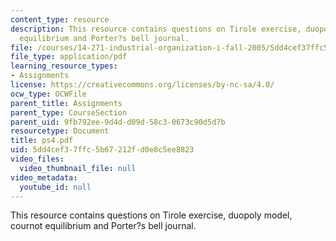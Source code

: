 ```yaml
---
content_type: resource
description: This resource contains questions on Tirole exercise, duopoly model, cournot
  equilibrium and Porter?s bell journal.
file: /courses/14-271-industrial-organization-i-fall-2005/5dd4cef37ffc5b67212fd0e8c5ee8823_ps4.pdf
file_type: application/pdf
learning_resource_types:
- Assignments
license: https://creativecommons.org/licenses/by-nc-sa/4.0/
ocw_type: OCWFile
parent_title: Assignments
parent_type: CourseSection
parent_uid: 9fb792ee-9d4d-d09d-58c3-0673c90d5d7b
resourcetype: Document
title: ps4.pdf
uid: 5dd4cef3-7ffc-5b67-212f-d0e8c5ee8823
video_files:
  video_thumbnail_file: null
video_metadata:
  youtube_id: null
---
```

This resource contains questions on Tirole exercise, duopoly model, cournot equilibrium and Porter?s bell journal.